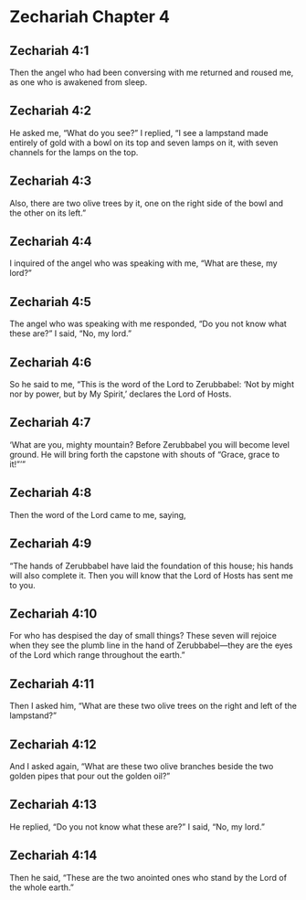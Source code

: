# Zechariah Chapter 4

## Zechariah 4:1
Then the angel who had been conversing with me returned and roused me, as one who is awakened from sleep.

## Zechariah 4:2
He asked me, “What do you see?” I replied, “I see a lampstand made entirely of gold with a bowl on its top and seven lamps on it, with seven channels for the lamps on the top.

## Zechariah 4:3
Also, there are two olive trees by it, one on the right side of the bowl and the other on its left.”

## Zechariah 4:4
I inquired of the angel who was speaking with me, “What are these, my lord?”

## Zechariah 4:5
The angel who was speaking with me responded, “Do you not know what these are?” I said, “No, my lord.”

## Zechariah 4:6
So he said to me, “This is the word of the Lord to Zerubbabel: ‘Not by might nor by power, but by My Spirit,’ declares the Lord of Hosts.

## Zechariah 4:7
‘What are you, mighty mountain? Before Zerubbabel you will become level ground. He will bring forth the capstone with shouts of “Grace, grace to it!”’”

## Zechariah 4:8
Then the word of the Lord came to me, saying,

## Zechariah 4:9
“The hands of Zerubbabel have laid the foundation of this house; his hands will also complete it. Then you will know that the Lord of Hosts has sent me to you.

## Zechariah 4:10
For who has despised the day of small things? These seven will rejoice when they see the plumb line in the hand of Zerubbabel—they are the eyes of the Lord which range throughout the earth.”

## Zechariah 4:11
Then I asked him, “What are these two olive trees on the right and left of the lampstand?”

## Zechariah 4:12
And I asked again, “What are these two olive branches beside the two golden pipes that pour out the golden oil?”

## Zechariah 4:13
He replied, “Do you not know what these are?” I said, “No, my lord.”

## Zechariah 4:14
Then he said, “These are the two anointed ones who stand by the Lord of the whole earth.”
